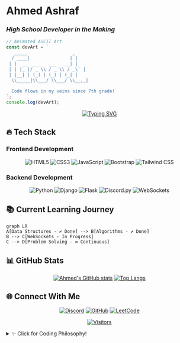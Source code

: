 # **Ahmed Ashraf**  
### *High School Developer in the Making*  

```javascript
// Animated ASCII Art
const devArt = `
   _____                 _ 
  / ____|               | |
 | |  __  ___   ___   __| |
 | | |_ |/ _ \\ / _ \\ / _\` |
 | |__| | (_) | (_) | (_| |
  \\_____|\\___/ \\___/ \\__,_|
  
  Code flows in my veins since 7th grade!
`;
console.log(devArt);
```

<div align="center">
  
[![Typing SVG](https://readme-typing-svg.demolab.com?font=Fira+Code&size=24&duration=3000&pause=1000&color=38BCF7&background=0D111700&center=true&vCenter=true&width=800&lines=Full-Stack+Learner;Python+Enthusiast;Problem+Solver;Future+Tech+Leader)](https://git.io/typing-svg)

</div>

## **🔥 Tech Stack**  

### **Frontend Development**  
<p align="center">
  <img src="https://img.shields.io/badge/HTML5-E34F26?style=for-the-badge&logo=html5&logoColor=white" alt="HTML5">
  <img src="https://img.shields.io/badge/CSS3-1572B6?style=for-the-badge&logo=css3&logoColor=white" alt="CSS3">
  <img src="https://img.shields.io/badge/JavaScript-F7DF1E?style=for-the-badge&logo=javascript&logoColor=black" alt="JavaScript">
  <img src="https://img.shields.io/badge/Bootstrap-7952B3?style=for-the-badge&logo=bootstrap&logoColor=white" alt="Bootstrap">
  <img src="https://img.shields.io/badge/Tailwind_CSS-06B6D4?style=for-the-badge&logo=tailwind-css&logoColor=white" alt="Tailwind CSS">
</p>

### **Backend Development**  
<p align="center">
  <img src="https://img.shields.io/badge/Python-3776AB?style=for-the-badge&logo=python&logoColor=white" alt="Python">
  <img src="https://img.shields.io/badge/Django-092E20?style=for-the-badge&logo=django&logoColor=white" alt="Django">
  <img src="https://img.shields.io/badge/Flask-000000?style=for-the-badge&logo=flask&logoColor=white" alt="Flask">
  <img src="https://img.shields.io/badge/Discord.py-5865F2?style=for-the-badge&logo=discord&logoColor=white" alt="Discord.py">
  <img src="https://img.shields.io/badge/WebSockets-010101?style=for-the-badge&logo=socket.io&logoColor=white" alt="WebSockets">
</p>

## **📚 Current Learning Journey**  

```mermaid
graph LR
A[Data Structures - ✔️ Done] --> B[Algorithms - ✔️ Done]
B --> C[WebSockets - In Progress]
C --> D[Problem Solving - ∞ Continuous]
```

## **📊 GitHub Stats**  

<div align="center">
  
[![Ahmed's GitHub stats](https://github-readme-stats.vercel.app/api?username=yourusername&show_icons=true&theme=radical&hide=issues)](https://github.com/ma9737149)
[![Top Langs](https://github-readme-stats.vercel.app/api/top-langs/?username=yourusername&layout=compact&theme=radical&hide=html,css)](https://github.com/ma9737149)

</div>

## **🌐 Connect With Me**  

<div align="center">

[![Discord](https://img.shields.io/badge/Discord-5865F2?style=for-the-badge&logo=discord&logoColor=white)](https://discord.com/users/1137157616804573376)
[![GitHub](https://img.shields.io/badge/GitHub-181717?style=for-the-badge&logo=github&logoColor=white)](https://github.com/ma9737149)
[![LeetCode](https://img.shields.io/badge/LeetCode-FFA116?style=for-the-badge&logo=leetcode&logoColor=white)](https://leetcode.com/ma9737149)


</div>

<div align="center">
  
[![Visitors](https://komarev.com/ghpvc/?username=yourusername&color=blue&style=flat-square)](https://github.com/ma9737149)
  
</div>

<details>
<summary>✨ Click for Coding Philosophy!</summary>
<br>
  
```python
def coding_philosophy():
    return "Every line of code is a step towards mastery!"
```
  
</details>
